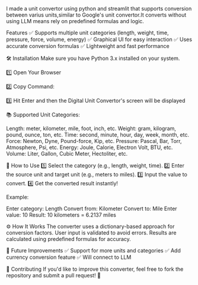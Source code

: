 I made a unit convertor using python and streamlit that supports conversion between varius units,similar to Google's unit convertor.It converts without using LLM means rely on predefined formulas and logic.
 
Features
✅ Supports multiple unit categories (length, weight, time, pressure, force, volume, energy)
✅ Graphical UI for easy interaction
✅ Uses accurate conversion formulas
✅ Lightweight and fast performance

🛠️ Installation
Make sure you have Python 3.x installed on your system.

1️⃣ Open Your Browser

2️⃣ Copy Command:

3️⃣ Hit Enter and then the Digital Unit Convertor's screen will be displayed 

📚 Supported Unit Categories:

Length: meter, kilometer, mile, foot, inch, etc.
Weight: gram, kilogram, pound, ounce, ton, etc.
Time: second, minute, hour, day, week, month, etc.
Force: Newton, Dyne, Pound-force, Kip, etc.
Pressure: Pascal, Bar, Torr, Atmosphere, Psi, etc.
Energy: Joule, Calorie, Electron Volt, BTU, etc.
Volume: Liter, Gallon, Cubic Meter, Hectoliter, etc.

📝 How to Use
1️⃣ Select the category (e.g., length, weight, time).
2️⃣ Enter the source unit and target unit (e.g., meters to miles).
3️⃣ Input the value to convert.
4️⃣ Get the converted result instantly!

Example:

Enter category: Length
Convert from: Kilometer
Convert to: Mile
Enter value: 10
Result: 10 kilometers = 6.2137 miles

⚙️ How It Works
The converter uses a dictionary-based approach for conversion factors.
User input is validated to avoid errors.
Results are calculated using predefined formulas for accuracy.

📌 Future Improvements
✅ Support for more units and categories
✅ Add currency conversion feature
✅ Will connect to LLM 

🤝 Contributing
If you'd like to improve this converter, feel free to fork the repository and submit a pull request! 🚀
